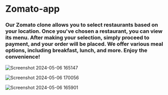 # Zomato-app
### Our Zomato clone allows you to select restaurants based on your location. Once you've chosen a restaurant, you can view its menu. After making your selection, simply proceed to payment, and your order will be placed. We offer various meal options, including breakfast, lunch, and more. Enjoy the convenience!

![Screenshot 2024-05-06 165147](https://github.com/jenefar12/Netflix-clone/assets/97447431/1d25a6cf-bae6-44ce-9d1d-8e4f7b6e09fc)

![Screenshot 2024-05-06 170056](https://github.com/jenefar12/Netflix-clone/assets/97447431/46acd81e-8271-4c19-9a9f-5bcf86d6e7dd)

![Screenshot 2024-05-06 165901](https://github.com/jenefar12/Netflix-clone/assets/97447431/041b7e86-d8e4-4891-8342-52f6e97ea69d)
